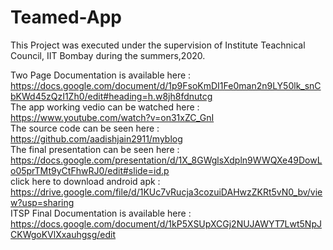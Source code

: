 # Teamed-App

This Project was executed under the supervision of Institute Teachnical Council, IIT Bombay during the summers,2020. <br />

Two Page Documentation is available here : https://docs.google.com/document/d/1p9FsoKmDI1Fe0man2n9LY50lk_snCbKWd45zQzI1Zh0/edit#heading=h.w8jh8fdnutcg<br />
The app working vedio can be watched here :  https://www.youtube.com/watch?v=on31xZC_GnI<br />
The source code can be seen here :  https://github.com/aadishjain2911/myblog<br />
The final presentation can be seen here :  https://docs.google.com/presentation/d/1X_8GWglsXdpln9WWQXe49DowLo05prTMt9yCtFhwRJ0/edit#slide=id.p<br />
click here to download android apk : https://drive.google.com/file/d/1KUc7vRucja3cozuiDAHwzZKRt5vN0_bv/view?usp=sharing <br />
ITSP Final Documentation is available here : https://docs.google.com/document/d/1kP5XSUpXCGj2NUJAWYT7Lwt5NpJCKWgoKVlXxauhgsg/edit<br />
